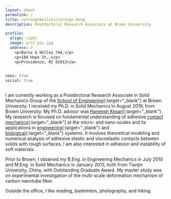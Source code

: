```yaml
---
layout: about
permalink: /
title: <strong>Weilin</strong> Deng
description: Postdoctoral Research Associate at Brown University

profile:
  align: right
  image: prof_pic.jpg
  address: >
    <p>Barus & Holley 744,</p>
    <p>184 Hope St.,</p>
    <p>Providence, RI 02912</p>
    

news: true
social: true
---
```


I am currently working as a Postdoctoral Research Associate
in Solid Mechanics Group
of the [School of Engineering](https://www.brown.edu/academics/engineering){:target="_blank"}
at Brown University.
I received my Ph.D. in Solid Mechanics in August 2019, from Brown University.
My Ph.D. advisor was [Haneesh Kesari](https://vivo.brown.edu/display/hkesari){:target="_blank"}.
My research is focused on fundamental understanding of adhesive [contact mechanics](https://en.wikipedia.org/wiki/Contact_mechanics){:target="_blank"} at the micro- and nano-scales and its applications in [engineering](https://en.wikipedia.org/wiki/Atomic_force_microscopy){:target="_blank"} and [biological](https://en.wikipedia.org/wiki/Synthetic_setae){:target="_blank"} systems.
It involves theoretical modeling and numerical analysis of adhesive elastic and viscoelastic contacts between solids with rough surfaces.
I am also interested in adhesion and instability of soft materials.


Prior to Brown, I obtained my B.Eng. in Engineering Mechanics in July 2010
and M.Eng. in Solid Mechanics in January 2013, both from Tianjin University, China, with Outstanding Graduate Award. 
My master study was on experimental investigation of the multi-scale deformation mechanism of carbon nanotube fiber.

Outside the office, I like reading, badminton, photography, and hiking.

